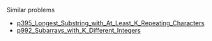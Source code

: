 Similar problems
- [p395_Longest_Substring_with_At_Least_K_Repeating_Characters](https://github.com/genxium/Leetcode/tree/master/p395_Longest_Substring_with_At_Least_K_Repeating_Characters) 
- [p992_Subarrays_with_K_Different_Integers](https://github.com/genxium/Leetcode/tree/master/p992_Subarrays_with_K_Different_Integers) 
